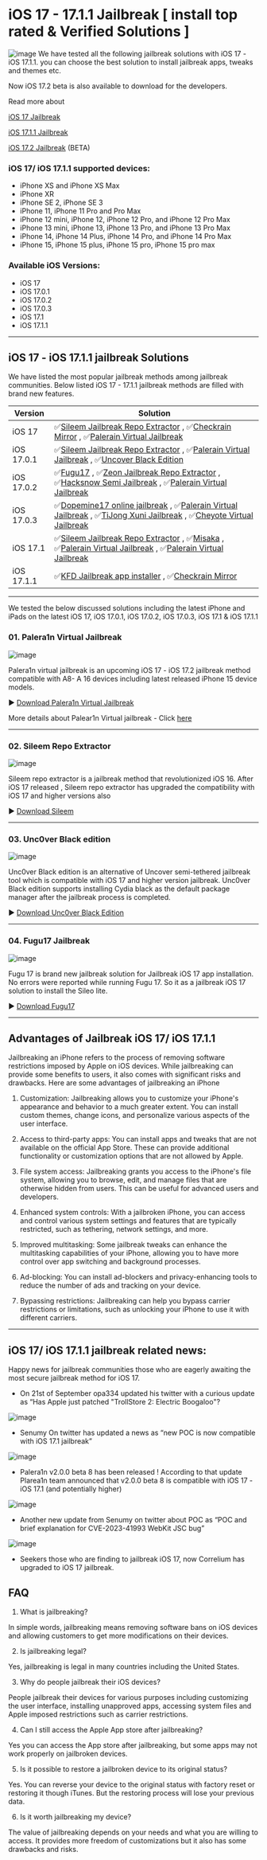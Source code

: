 


# iOS 17 - 17.1.1 Jailbreak [ install top rated & Verified Solutions ]
![image](https://github.com/jbspot/iOS-17-Jailbreak/blob/main/17banner.jpg)
We have tested all the following jailbreak solutions with iOS 17 - iOS 17.1.1. you can choose the best solution to install jailbreak apps, tweaks and themes etc.

Now iOS 17.2 beta is also available to download for the developers.

Read more about

[iOS 17 Jailbreak](https://pangu8.com/ios-17-jailbreak/) 

[iOS 17.1.1 Jailbreak](https://pangu8.com/ios-17-1-jailbreak/)

[iOS 17.2 Jailbreak](https://pangu8.com/ios-17-2-jailbreak/) (BETA)


### iOS 17/ iOS 17.1.1 supported devices:
- iPhone XS and iPhone XS Max
- iPhone XR
- iPhone SE 2, iPhone SE 3
- iPhone 11, iPhone 11 Pro and Pro Max
- iPhone 12 mini, iPhone 12, iPhone 12 Pro, and iPhone 12 Pro Max
- iPhone 13 mini, iPhone 13, iPhone 13 Pro, and iPhone 13 Pro Max
- iPhone 14, iPhone 14 Plus, iPhone 14 Pro, and iPhone 14 Pro Max
- iPhone 15, iPhone 15 plus, iPhone 15 pro, iPhone 15 pro max

### Available iOS Versions:
- iOS 17
- iOS 17.0.1
- iOS 17.0.2
- iOS 17.0.3
- iOS 17.1
- iOS 17.1.1

<hr>

## iOS 17  - iOS 17.1.1 jailbreak Solutions

We have listed the most popular jailbreak methods among jailbreak communities. Below listed iOS 17 - 17.1.1 jailbreak methods are filled with brand new features.
  
| **Version**    | **Solution**    |
| -------------    | --------------------------    |
| iOS 17     | ✅[Sileem Jailbreak Repo Extractor](https://download.pangu8.com/install/pangu8App*/17/sileem-repo-extractor/) , ✅[Checkrain Mirror](https://download.pangu8.com/install/pangu8App*/17/checkra1n-mirror/) , ✅[Palerain Virtual Jailbreak](https://download.pangu8.com/install/palerain-virtual/17/)     |
| iOS 17.0.1     | ✅[Sileem Jailbreak Repo Extractor](https://download.pangu8.com/install/pangu8App*/17/sileem-repo-extractor/) , ✅[Palerain Virtual Jailbreak](https://download.pangu8.com/install/palerain-virtual/17/) , ✅[Uncover Black Edition](https://download.pangu8.com/install/pangu8App*/17/uncover-black/)     |
| iOS 17.0.2     | ✅[Fugu17](https://download.pangu8.com/install/pangu8App*/17/fugu17/) , ✅[Zeon Jailbreak Repo Extractor](https://download.pangu8.com/install/zeon/17/) , ✅[Hacksnow Semi Jailbreak](https://download.pangu8.com/install/pangu8App*/17/hacksnow/) , ✅[Palerain Virtual Jailbreak](https://download.pangu8.com/install/palerain-virtual/17/)    |
| iOS 17.0.3     | ✅[Dopemine17 online jailbreak](https://pangu8.com/dopamine17-online-guide/) , ✅[Palerain Virtual Jailbreak](https://download.pangu8.com/install/palerain-virtual/17/) , ✅[TiJong Xuni Jailbreak](https://pangu8.com/tijong-xuni-step-guide/) , ✅[Cheyote Virtual Jailbreak](https://pangu8.com/cheyote-virtual-jailbreak-install-guide/)    | 
| iOS 17.1     | ✅[Sileem Jailbreak Repo Extractor](https://download.pangu8.com/install/pangu8App*/17/sileem-repo-extractor/) , ✅[Misaka](https://discord.com/channels/1074625970029477919/1091743906342895727) , ✅[Palerain Virtual Jailbreak](https://download.pangu8.com/install/palerain-virtual/17/) , ✅[Palerain Virtual Jailbreak](https://download.pangu8.com/install/palerain-virtual/17/)    | 
| iOS 17.1.1     | ✅[KFD Jailbreak app installer](https://download.pangu8.com/install/kfd/17/) , ✅[Checkrain Mirror](https://download.pangu8.com/install/pangu8App*/17/checkra1n-mirror/)     | 

<hr>

We tested the below discussed solutions including the latest iPhone and iPads on the latest iOS 17, iOS 17.0.1, iOS 17.0.2, iOS 17.0.3, iOS 17.1 & iOS 17.1.1 


### 01. Palera1n Virtual Jailbreak
![image](https://github.com/jbspot/iOS-17-Jailbreak/blob/main/palera1nV.png)

Palera1n virtual jailbreak is an upcoming iOS 17 - iOS 17.2 jailbreak method compatible with A8- A 16 devices including latest released iPhone 15 device models.

▶ [Download Palera1n Virtual Jailbreak](https://download.pangu8.com/install/palerain-virtual/17/)

More details about Palear1n Virtual jailbreak - Click <a href="https://github.com/jbspot/Palera1n-Jailbreak">here</a>

<hr>

### 02. Sileem Repo Extractor
![image](https://github.com/jbspot/iOS-17-Jailbreak/blob/main/sileem.png)

Sileem repo extractor is a jailbreak method that revolutionized iOS 16. After iOS 17 released , Sileem repo extractor has upgraded the compatibility with iOS 17 and higher versions also

▶ [Download Sileem](https://en.sileem.com/install/en/process/sileem-app-installer/17/sileem/)

<hr>

### 03. Unc0ver Black edition
![image](https://github.com/jbspot/iOS-17-Jailbreak/assets/148752383/d99b85f3-ecfb-49b7-919b-b9e19178a6be)

Unc0ver Black edition is an alternative of Uncover semi-tethered jailbreak tool which is compatible with iOS 17 and higher version jailbreak. Unc0ver Black edition supports installing Cydia black as the default package manager after the jailbreak process is completed. 

▶ [Download Unc0ver Black Edition](https://download.pangu8.com/install/pangu8App*/17/uncover-black/)


<hr>

### 04. Fugu17 Jailbreak
![image](https://github.com/jbspot/iOS-17-Jailbreak/assets/148752383/4e0b2e1a-642c-42cf-8a68-6a4cdb06c242)

Fugu 17 is brand new jailbreak solution for Jailbreak iOS 17 app installation. No errors were reported while running Fugu 17. So it as a jailbreak iOS 17 solution to install the Sileo lite.

▶ [Download Fugu17](https://download.pangu8.com/install/pangu8App*/17/fugu17/)



<hr>

## Advantages of Jailbreak iOS 17/ iOS 17.1.1

Jailbreaking an iPhone refers to the process of removing software restrictions imposed by Apple on iOS devices. While jailbreaking can provide some benefits to users, it also comes with significant risks and drawbacks. Here are some advantages of jailbreaking an iPhone

1. Customization: Jailbreaking allows you to customize your iPhone's appearance and behavior to a much greater extent. You can install custom themes, change icons, and personalize various aspects of the user interface.

2. Access to third-party apps: You can install apps and tweaks that are not available on the official App Store. These can provide additional functionality or customization options that are not allowed by Apple.

3. File system access: Jailbreaking grants you access to the iPhone's file system, allowing you to browse, edit, and manage files that are otherwise hidden from users. This can be useful for advanced users and developers.

4. Enhanced system controls: With a jailbroken iPhone, you can access and control various system settings and features that are typically restricted, such as tethering, network settings, and more.

5. Improved multitasking: Some jailbreak tweaks can enhance the multitasking capabilities of your iPhone, allowing you to have more control over app switching and background processes.

6. Ad-blocking: You can install ad-blockers and privacy-enhancing tools to reduce the number of ads and tracking on your device.

7. Bypassing restrictions: Jailbreaking can help you bypass carrier restrictions or limitations, such as unlocking your iPhone to use it with different carriers.

<hr>

## iOS 17/ iOS 17.1.1 jailbreak related news:

Happy news for jailbreak communities those who are eagerly awaiting the most secure jailbreak method for iOS 17.


- On 21st of September opa334 updated his twitter with a curious update as “Has Apple just patched "TrollStore 2: Electric Boogaloo"?

![image](https://github.com/jbspot/iOS-17-Jailbreak/blob/main/boolagu.png)

- Senumy On twitter has updated a news as “new POC is now compatible with iOS 17.1 jailbreak” 

![image](https://github.com/jbspot/iOS-17-Jailbreak/blob/main/POC-img.png)

- Palera1n v2.0.0 beta 8 has been released ! According to that update Plarea1n team announced that v2.0.0 beta 8  is compatible with iOS 17 - iOS 17.1 (and potentially higher)

![image](https://github.com/jbspot/iOS-17-Jailbreak/blob/main/palerain.jpg)

- Another new update from Senumy on twitter about POC as “POC and brief explanation for CVE-2023-41993 WebKit JSC bug”

![image](https://github.com/jbspot/iOS-17-Jailbreak/blob/main/poccve.jpg)

- Seekers those who are finding to jailbreak iOS 17, now Correlium  has upgraded to iOS 17 jailbreak.


## FAQ

01. What is jailbreaking?

In simple words, jailbreaking means removing software bans on iOS devices and allowing customers to get more modifications on their devices.

02. Is jailbreaking legal?

Yes, jailbreaking is legal in many countries including the United States.

03. Why do people jailbreak their iOS devices?

People jailbreak their devices for various purposes including customizing the user interface, installing unapproved apps, accessing system files and Apple imposed restrictions such as carrier restrictions.

04. Can I still access the Apple App store after jailbreaking?

Yes you can access the App store after jailbreaking, but some apps may not work properly on jailbroken devices.

05. Is it possible to restore a jailbroken device to its original status?

Yes. You can reverse your device to the original status with factory reset or restoring it though iTunes. But the restoring process will lose your previous data.

06. Is it worth jailbreaking my device?

The value of jailbreaking depends on your needs and what you are willing to access. It provides more freedom of customizations but it also has some drawbacks and risks. 





